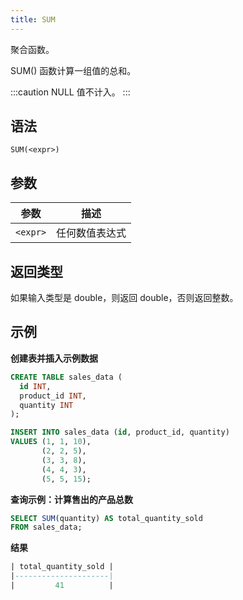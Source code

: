 ```yaml
---
title: SUM
---
```


聚合函数。

SUM() 函数计算一组值的总和。

:::caution
NULL 值不计入。
:::

## 语法

```
SUM(<expr>)
```

## 参数

| 参数      | 描述               |
|-----------|--------------------|
| `<expr>`  | 任何数值表达式     |

## 返回类型

如果输入类型是 double，则返回 double，否则返回整数。

## 示例

**创建表并插入示例数据**
```sql
CREATE TABLE sales_data (
  id INT,
  product_id INT,
  quantity INT
);

INSERT INTO sales_data (id, product_id, quantity)
VALUES (1, 1, 10),
       (2, 2, 5),
       (3, 3, 8),
       (4, 4, 3),
       (5, 5, 15);
```

**查询示例：计算售出的产品总数**
```sql
SELECT SUM(quantity) AS total_quantity_sold
FROM sales_data;
```

**结果**
```sql
| total_quantity_sold |
|---------------------|
|         41          |
```